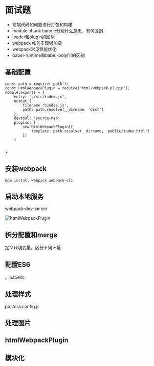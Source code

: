 # 面试题
* 前端代码如何要进行打包和构建
* module chunk bundle分别什么意思，有何区别
* loader和plugin的区别
* webpack 如何实现懒加载
* webpack常见性能优化
* babel-runtime和babel-polyfill的区别


## 基础配置
```
const path = require('path');
const HtmlWebpackPlugin = require('html-webpack-plugin');
module.exports = {
    entry: './src/index.js',
    output:{
        filename 'bundle.js',
        path: path.resolve(__dirname, 'dist')
    },
    devtool: 'source-map',
    plugins: [
        new HtmlWebpackPlugin({
            template: path.resolve(__dirname, 'public/index.html')
        })
    ]


}
```


## 安装webpack 
```
npm install webpack webpack-cli
```

## 启动本地服务
webpack-dev-server

![htmlWebpackPlugin ](https://github.com/jantimon/html-webpack-plugin)

## 拆分配置和merge
定义环境变量，区分不同环境

## 配置ES6
。babelrc

## 处理样式
postcss.config.js

## 处理图片

## htmlWebpackPlugin

## 模块化
